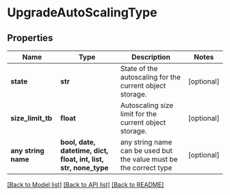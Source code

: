 # UpgradeAutoScalingType


## Properties
Name | Type | Description | Notes
------------ | ------------- | ------------- | -------------
**state** | **str** | State of the autoscaling for the current object storage. | [optional] 
**size_limit_tb** | **float** | Autoscaling size limit for the current object storage. | [optional] 
**any string name** | **bool, date, datetime, dict, float, int, list, str, none_type** | any string name can be used but the value must be the correct type | [optional]

[[Back to Model list]](../README.md#documentation-for-models) [[Back to API list]](../README.md#documentation-for-api-endpoints) [[Back to README]](../README.md)



